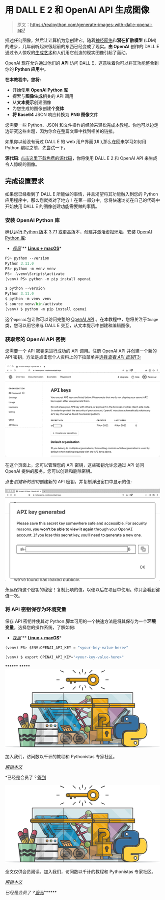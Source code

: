 # 用 DALL E 2 和 OpenAI API 生成图像

> 原文：<https://realpython.com/generate-images-with-dalle-openai-api/>

描述任何图像，然后让计算机为您创建它。随着[神经网络](https://realpython.com/python-ai-neural-network/)和**潜在扩散模型** (LDM)的进步，几年前听起来很超前的东西已经变成了现实。**由 OpenAI** 创作的 DALL E 通过令人惊叹的[生成艺术](https://en.wikipedia.org/wiki/Generative_art)和人们用它创造的现实图像引起了轰动。

OpenAI 现在允许通过他们的 **API** 访问 DALL E，这意味着你可以将其功能整合到你的 **Python 应用**中。

**在本教程中，您将:**

*   开始使用 **OpenAI Python 库**
*   探索与**图像生成**相关的 API 调用
*   从**文本提示**创建图像
*   为您生成的图像创建**个变体**
*   **将 Base64** JSON 响应转换为 **PNG 图像**文件

您需要一些 Python、JSON 和文件操作的经验来轻松完成本教程。你也可以边走边研究这些主题，因为你会在整篇文章中找到相关的链接。

如果你以前没有玩过 DALL E 的 web 用户界面(UI ),那么在回来学习如何用 Python 编程之前，先尝试一下。

**源代码:** [点击这里下载免费的源代码](https://realpython.com/bonus/generate-images-with-dalle-openai-api-code/)，你将使用 DALL E 2 和 OpenAI API 来生成令人惊叹的图像。

## 完成设置要求

如果您已经看到了 DALL E 所能做的事情，并且渴望将其功能融入到您的 Python 应用程序中，那么您就找对了地方！在第一部分中，您将快速浏览在自己的代码中开始使用 DALL E 的图像创建功能需要做的事情。

### 安装 OpenAI Python 库

确认[运行 Python 版本](https://realpython.com/intro-to-pyenv/#specifying-your-python-version) 3.7.1 或更高版本，创建并激活[虚拟环境](https://realpython.com/python-virtual-environments-a-primer/)，安装 [OpenAI Python 库](https://github.com/openai/openai-python):

*   [*视窗*](#windows-1)
**   [**Linux + macOS**](#linux-macos-1)*

```py
PS> python --version
Python 3.11.0
PS> python -m venv venv
PS> .\venv\Scripts\activate
(venv) PS> python -m pip install openai
```

```py
$ python --version
Python 3.11.0
$ python -m venv venv
$ source venv/bin/activate
(venv) $ python -m pip install openai
```

这个`openai`包让你可以访问完整的 [OpenAI API](https://beta.openai.com/docs/api-reference?lang=python) 。在本教程中，您将关注于`Image`类，您可以用它来与 DALL E 交互，从文本提示中创建和编辑图像。

### 获取您的 OpenAI API 密钥

您需要一个 API 密钥来进行成功的 API 调用。注册 OpenAI API 并创建一个新的 API 密钥，方法是点击您个人资料上的下拉菜单并[选择*查看 API 密钥*T3:](https://beta.openai.com/account/api-keys)

[![API key page in the OpenAI web UI profile window](img/a345cdd21cb3a46b26f55825f1d69e38.png)](https://files.realpython.com/media/openai-api-key-page.5aa1e51f6ba2.png)

在这个页面上，您可以管理您的 API 密钥，这些密钥允许您通过 API 访问 OpenAI 提供的服务。您可以创建和删除密钥。

点击*创建新的密钥*创建新的 API 密钥，并复制弹出窗口中显示的值:

[![Pop up window displaying the generated secret API key](img/7e94d1cf3fd4bcbd49daaadcbb942178.png)](https://files.realpython.com/media/openai-secret-key-generated.8da038285fed.png)

永远保持这个密钥的秘密！复制此项的值，以便以后在项目中使用。你只会看到键值一次。

### 将 API 密钥保存为环境变量

保存 API 密钥并使其对 Python 脚本可用的一个快速方法是将其保存为一个**环境变量**。选择您的操作系统，了解如何:

*   [*视窗*](#windows-2)
**   [**Linux + macOS**](#linux-macos-2)*

```py
(venv) PS> $ENV:OPENAI_API_KEY = "<your-key-value-here>"
```

```py
(venv) $ export OPENAI_API_KEY="<your-key-value-here>"
```
******  *****![](img/ffcd460964ede470a1b18d280ef88bda.png)

加入我们，访问数以千计的教程和 Pythonistas 专家社区。

[*解锁本文*](/account/join/?utm_source=rp_article_preview&utm_content=generate-images-with-dalle-openai-api)

*已经是会员了？[签到](/account/login/)

![](img/ffcd460964ede470a1b18d280ef88bda.png)

全文仅供会员阅读。加入我们，访问数以千计的教程和 Pythonistas 专家社区。

[*解锁本文*](/account/join/?utm_source=rp_article_preview&utm_content=generate-images-with-dalle-openai-api)

*已经是会员了？[签到](/account/login/)*******